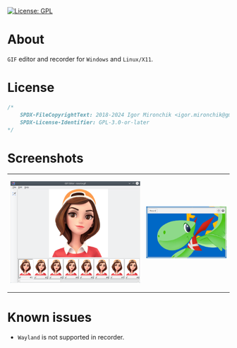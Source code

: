[![License: GPL](https://img.shields.io/badge/license-GPLv3-blue
)](https://opensource.org/license/GPL-3.0)

# About

`GIF` editor and recorder for `Windows` and `Linux/X11`.

# License

```cpp
/*
	SPDX-FileCopyrightText: 2018-2024 Igor Mironchik <igor.mironchik@gmail.com>
	SPDX-License-Identifier: GPL-3.0-or-later
*/
```

# Screenshots

<table>
<tr>
<td>

![](editor.png)

</td>
<td>

![](recorder.png)

</td>
</tr>
</table>

# Known issues

* `Wayland` is not supported in recorder.

